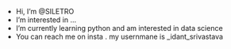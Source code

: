 - Hi, I’m @SILETRO
- I’m interested in ...
- I’m currently learning python and am interested in data science
- You can reach me on insta . my usernmane is _idant_srivastava
<!---
SILETRO/SILETRO is a ✨ special ✨ repository because its `README.md` (this file) appears on your GitHub profile.
You can click the Preview link to take a look at your changes.
--->
